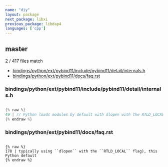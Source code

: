 ```yaml
---
name: "diy"
layout: package
next_package: libxi
previous_package: libdap4
languages: ['cpp']
---
```

## master
2 / 417 files match

 - [bindings/python/ext/pybind11/include/pybind11/detail/internals.h](#bindingspythonextpybind11includepybind11detailinternalsh)
 - [bindings/python/ext/pybind11/docs/faq.rst](#bindingspythonextpybind11docsfaqrst)

### bindings/python/ext/pybind11/include/pybind11/detail/internals.h

```cpp

{% raw %}
49 | // Python loads modules by default with dlopen with the RTLD_LOCAL flag; under libc++ and possibly
{% endraw %}

```
### bindings/python/ext/pybind11/docs/faq.rst

```

{% raw %}
178 | typically using ``dlopen`` with the ``RTLD_LOCAL`` flag), this Python default
{% endraw %}

```